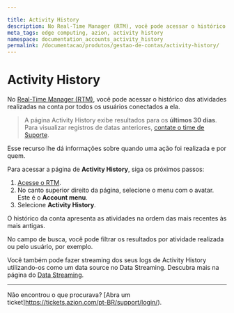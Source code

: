 ```yaml
---

title: Activity History
description: No Real-Time Manager (RTM), você pode acessar o histórico de todas as atividades realizadas na conta por todos os usuários conectados a ela desde a criação da conta.
meta_tags: edge computing, azion, activity history
namespace: documentation_accounts_activity_history
permalink: /documentacao/produtos/gestao-de-contas/activity-history/
---
```


# Activity History

No [Real-Time Manager (RTM)](https://manager.azion.com/), você pode acessar o histórico das atividades realizadas na conta por todos os usuários conectados a ela.

> A página Activity History exibe resultados para os **últimos 30 dias**. Para visualizar registros de datas anteriores, [contate o time de Suporte](https://www.azion.com/pt-br/suporte/).

Esse recurso lhe dá informações sobre quando uma ação foi realizada e por quem.

Para acessar a página de **Activity History**, siga os próximos passos:

1. [Acesse o RTM](https://manager.azion.com/).
2. No canto superior direito da página, selecione o menu com o avatar. Este é o **Account menu**.
3. Selecione **Activity History**.

O histórico da conta apresenta as atividades na ordem das mais recentes às mais antigas.

No campo de busca, você pode filtrar os resultados por atividade realizada ou pelo usuário, por exemplo.

Você também pode fazer streaming dos seus logs de Activity History utilizando-os como um data source no Data Streaming. Descubra mais na página do [Data Streaming](/pt-br/documentacao/produtos/data-streaming/#selecionar-data-source).

---

Não encontrou o que procurava? [Abra um ticket]https://tickets.azion.com/pt-BR/support/login/).
